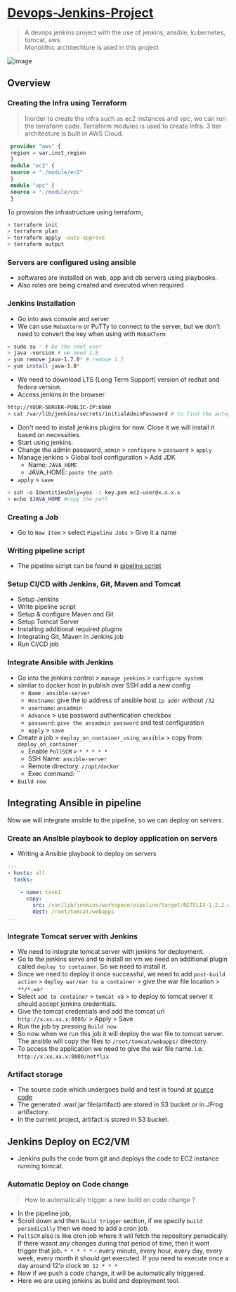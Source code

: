 # [Devops-Jenkins-Project](https://github.com/Lakshmi1799/Devops-Jenkins-Project.git)

> A devops jenkins project with the use of jenkins, ansible, kubernetes, tomcat, aws  
> Monolithic architechture is used in this project

![image](https://github.com/user-attachments/assets/7a420473-2229-43f5-a6c8-25286ab45933)


## Overview

### Creating the Infra using Terraform

> Inorder to create the infra such as ec2 instances and vpc, we can run the terraform code.
> Terraform modules is used to create infra.
> 3 tier architecture is built in AWS Cloud.

```tf
 provider "aws" {
 region = var.inst_region
 }
 module "ec2" {
 source = "./module/ec2"
 }
 module "vpc" {
 source = "./module/vpc"
 }
```

To provision the infrastructure using terraform,

```sh
> terraform init
> terraform plan 
> terraform apply -auto-approve
> terraform output
```

### Servers are configured using ansible

- softwares are installed on web, app and db servers using playbooks.
- Also roles are being created and executed when required

### Jenkins Installation

- Go into aws console and server
- We can use `MobaXterm` or PuTTy to connect to the server, but we don't need to convert the key when using with `MobaXTerm`

```sh
> sudo su - # be the root user
> java -version # we need 1.8
> yum remove java-1.7.0* # remove 1.7
> yum install java-1.8*
```

- We need to download LTS (Long Term Support) version of redhat and fedora version.
- Access jenkins in the browser

```sh
http://YOUR-SERVER-PUBLIC-IP:8080
> cat /var/lib/jenkins/secrets/initialAdminPassword # to find the autogenerated password
```

- Don't need to install jenkins plugins for now. Close it we will install it based on necessities.
- Start using jenkins.
- Change the admin password, `admin` > `configure` > `password` > `apply` 
- Manage jenkins > Global tool configuration > Add JDK
  - Name: `JAVA_HOME`
  - JAVA_HOME: `paste the path`
- `apply` > `save`

```sh
> ssh -o IdentitiesOnly=yes -i key.pem ec2-user@x.x.x.x
> echo $JAVA_HOME #copy the path
```

### Creating a Job

- Go to `New Item` > select `Pipeline Jobs` > Give it a name

### Writing pipeline script

- The pipeline script can be found in [pipeline script](https://github.com/Lakshmi1799/Devops-Jenkins-Project/blob/c5593aca5beec5604330712470f9cb0a83b1e18f/Pipeline)

### Setup CI/CD with Jenkins, Git, Maven and Tomcat

- Setup Jenkins
- Write pipeline script
- Setup & configure Maven and Git
- Setup Tomcat Server
- Installing additional required plugins
- Integrating Git, Maven in Jenkins job
- Run CI/CD job

### Integrate Ansible with Jenkins

- Go into the jenkins control > `manage jenkins` > `configure system`
- similar to docker host in publish over SSH add a new config
  - `Name` : `ansible-server`
  - `Hostname`: give the ip address of ansible host `ip addr` without `/32`
  - `username`: `ansadmin`
  - `Advance` > use password authentication checkbox
  - `password`: `give the ansadmin password` and test configuration
  - `apply` > `save`
- Create a job > `deploy_on_container_using_ansible` > copy from: `deploy_on_container`
  - Enable `PollSCM` > `* * * * *`
  - SSH Name: `ansible-server`
  - Remote directory: `//opt/docker`
  - Exec command: ``
- `Build now`

## Integrating Ansible in pipeline

Now we will integrate ansible to the pipeline, so we can deploy on servers.

### Create an Ansible playbook to deploy application on servers

- Writing a Ansible playbook to deploy on servers

```yaml
---
- hosts: all
  tasks:

    - name: task1
      copy:
        src: /var/lib/jenkins/workspace/pipeline/target/NETFLIX-1.2.2.war
        dest: /root/tomcat/webapps
...
```

### Integrate Tomcat server with Jenkins

- We need to integrate tomcat server with jenkins for deployment.
- Go to the jenkins serve and to install on vm we need an additional plugin called `deploy to container`. So we need to install it.
- Since we need to deploy it once successful, we need to add `post-build action` > `deploy war/ear to a container`  > give the war file location > `**/*.war`
- Select `add to container` > `tomcat v8` > to deploy to tomcat server it should accept jenkins credentials. 
- Give the tomcat credentials and add the tomcat url `http://x.xx.xx.x:8080/` > Apply > Save
- Run the job by pressing `Build now`.
- So now when we run this job it will deploy the war file to tomcat server. The ansible will copy the files to `/root/tomcat/webapps/` directory.
- To access the application we need to give the war file name. i.e. `http://x.xx.xx.x:8080/netflix`

### Artifact storage
- The source code which undergoes build and test is found at [source code](https://github.com/Lakshmi1799/Devops-Jenkins-Project/tree/c5593aca5beec5604330712470f9cb0a83b1e18f/java)
- The generated .war/.jar file(artifact) are stored in S3 bucket or in JFrog artifactory.
- In the current project, artifact is stored in S3 bucket.

## Jenkins Deploy on EC2/VM

- Jenkins pulls the code from git and deploys the code to EC2 instance running tomcat.

### Automatic Deploy on Code change

> How to automatically trigger a new build on code change ?

- In the pipeline job,
- Scroll down and then `Build trigger` section, if we specify `build periodically` then we need to add a cron job.
- `PollSCM` also is like cron job where it will fetch the repository periodically. If there wasnt any changes during that period of time, then it wont trigger that job. `* * * * *` - every minute, every hour, every day, every week, every month it should get executed. If you need to execute once a day around 12'o clock `00 12 * * *`
- Now if we push a code change, it will be automatically triggered.
- Here we are using jenkins as build and deployment tool.
